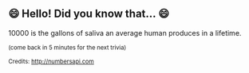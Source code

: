 ## 😄 Hello! Did you know that... 😄
10000 is the gallons of saliva an average human produces in a lifetime.

<sup>(come back in 5 minutes for the next trivia)</sup>


<sup>Credits: http://numbersapi.com</sup>
